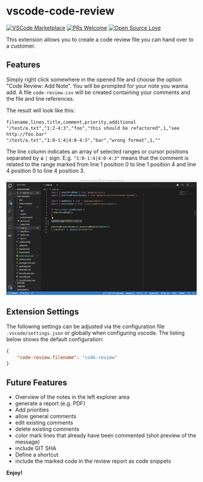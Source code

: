 # vscode-code-review

[![VSCode Marketplace](https://vsmarketplacebadge.apphb.com/version/d-koppenhagen.vscode-code-review.svg)](https://marketplace.visualstudio.com/items?itemName=d-koppenhagen.vscode-code-review)
[![PRs Welcome](https://img.shields.io/badge/PRs-welcome-brightgreen.svg)](http://makeapullrequest.com)
[![Open Source Love](https://badges.frapsoft.com/os/v1/open-source.svg?v=102)](https://github.com/ellerbrock/open-source-badge/)

This extension allows you to create a code review file you can hand over to a customer.

## Features

Simply right click somewhere in the opened file and choose the option "Code Review: Add Note".
You will be prompted for your note you wanna add.
A file `code-review.csv` will be created containing your comments and the file and line references.

The result will look like this:

```csv
filename,lines,title,comment,priority,additional
"/test/a.txt","1:2-4:3","foo","this should be refactored",1,"see http://foo.bar"
"/test/a.txt","1:0-1:4|4:0-4:3","bar","wrong format",1,""
```

The line column indicates an array of selected ranges or cursor positions separated by a `|` sign.
E.g. `"1:0-1:4|4:0-4:3"` means that the comment is related to the range marked from line 1 position 0 to line 1 position 4 and line 4 position 0 to line 4 position 3.

![Demo](./images/demo.gif)

## Extension Settings

The following settings can be adjusted via the configuration file `.vscode/settings.json` or globally when configuring vscode.
The listing below shows the default configuration:

```json
{
    "code-review.filename": "code-review"
}
```

## Future Features

* Overview of the notes in the left explorer area
* generate a report (e.g. PDF)
* Add priorities
* allow general comments
* edit existing comments
* delete existing comments
* color mark lines that already have been commented (shot preview of the message)
* include GIT SHA
* Define a shortcut
* include the marked code in the review report as code snippets


**Enjoy!**
